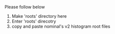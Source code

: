 Please follow below
1. Make 'roots' directory here
2. Enter 'roots' direcotry
3. copy and paste nominal's v2 histogram root files
